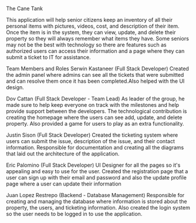 The Cane Tank 

This application will help senior citizens keep an inventory of all their personal items with pictures, videos, cost,
and description of their item. Once the item is in the system, they can view, update, and
delete their property so they will always remember what items they have. Some seniors
may not be the best with technology so there are features such as authorized users can
access their information and a page where they can submit a ticket to IT for assistance.

Team Members and Roles
Serwin Kastaneer (Full Stack Developer)
Created the admin panel where admins can see all the tickets that were submitted and
can resolve them once it has been completed.Also helped with the UI design.

Dov Cattan (Full Stack Developer - Team Lead)
As leader of the group, he made sure to help keep everyone on track with the
milestones and help provide support between the developers. The technological
contribution is creating the homepage where the users can see add, update, and delete
property. Also provided a game for users to play as an extra functionality.

Justin Sison (Full Stack Developer)
Created the ticketing system where users can submit the issue, description of the issue,
and their contact information. Responsible for documentation and creating all the
diagrams that laid out the architecture of the application.

Eric Palomino (Full Stack Developer)
UI Designer for all the pages so it's appealing and easy to use for the user. Created the
registration page that a user can sign up with their email and password and also the
update profile page where a user can update their information

Juan Lopez Restrepo (Backend - Database Management)
Responsible for creating and managing the database where information is stored about
the property, the users, and ticketing information. Also created the login system so the
user needs to be logged in to use the application.

